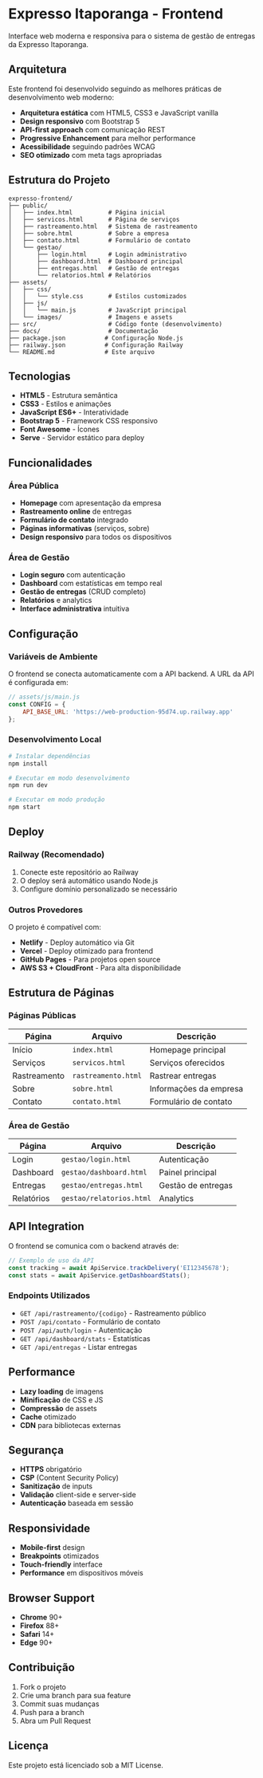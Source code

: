 # Expresso Itaporanga - Frontend

Interface web moderna e responsiva para o sistema de gestão de entregas da Expresso Itaporanga.

## Arquitetura

Este frontend foi desenvolvido seguindo as melhores práticas de desenvolvimento web moderno:

- **Arquitetura estática** com HTML5, CSS3 e JavaScript vanilla
- **Design responsivo** com Bootstrap 5
- **API-first approach** com comunicação REST
- **Progressive Enhancement** para melhor performance
- **Acessibilidade** seguindo padrões WCAG
- **SEO otimizado** com meta tags apropriadas

## Estrutura do Projeto

```
expresso-frontend/
├── public/
│   ├── index.html          # Página inicial
│   ├── servicos.html       # Página de serviços
│   ├── rastreamento.html   # Sistema de rastreamento
│   ├── sobre.html          # Sobre a empresa
│   ├── contato.html        # Formulário de contato
│   └── gestao/
│       ├── login.html      # Login administrativo
│       ├── dashboard.html  # Dashboard principal
│       ├── entregas.html   # Gestão de entregas
│       └── relatorios.html # Relatórios
├── assets/
│   ├── css/
│   │   └── style.css       # Estilos customizados
│   ├── js/
│   │   └── main.js         # JavaScript principal
│   └── images/             # Imagens e assets
├── src/                    # Código fonte (desenvolvimento)
├── docs/                   # Documentação
├── package.json           # Configuração Node.js
├── railway.json           # Configuração Railway
└── README.md              # Este arquivo
```

## Tecnologias

- **HTML5** - Estrutura semântica
- **CSS3** - Estilos e animações
- **JavaScript ES6+** - Interatividade
- **Bootstrap 5** - Framework CSS responsivo
- **Font Awesome** - Ícones
- **Serve** - Servidor estático para deploy

## Funcionalidades

### Área Pública
- **Homepage** com apresentação da empresa
- **Rastreamento online** de entregas
- **Formulário de contato** integrado
- **Páginas informativas** (serviços, sobre)
- **Design responsivo** para todos os dispositivos

### Área de Gestão
- **Login seguro** com autenticação
- **Dashboard** com estatísticas em tempo real
- **Gestão de entregas** (CRUD completo)
- **Relatórios** e analytics
- **Interface administrativa** intuitiva

## Configuração

### Variáveis de Ambiente

O frontend se conecta automaticamente com a API backend. A URL da API é configurada em:

```javascript
// assets/js/main.js
const CONFIG = {
    API_BASE_URL: 'https://web-production-95d74.up.railway.app'
};
```

### Desenvolvimento Local

```bash
# Instalar dependências
npm install

# Executar em modo desenvolvimento
npm run dev

# Executar em modo produção
npm start
```

## Deploy

### Railway (Recomendado)

1. Conecte este repositório ao Railway
2. O deploy será automático usando Node.js
3. Configure domínio personalizado se necessário

### Outros Provedores

O projeto é compatível com:
- **Netlify** - Deploy automático via Git
- **Vercel** - Deploy otimizado para frontend
- **GitHub Pages** - Para projetos open source
- **AWS S3 + CloudFront** - Para alta disponibilidade

## Estrutura de Páginas

### Páginas Públicas

| Página | Arquivo | Descrição |
|--------|---------|-----------|
| Início | `index.html` | Homepage principal |
| Serviços | `servicos.html` | Serviços oferecidos |
| Rastreamento | `rastreamento.html` | Rastrear entregas |
| Sobre | `sobre.html` | Informações da empresa |
| Contato | `contato.html` | Formulário de contato |

### Área de Gestão

| Página | Arquivo | Descrição |
|--------|---------|-----------|
| Login | `gestao/login.html` | Autenticação |
| Dashboard | `gestao/dashboard.html` | Painel principal |
| Entregas | `gestao/entregas.html` | Gestão de entregas |
| Relatórios | `gestao/relatorios.html` | Analytics |

## API Integration

O frontend se comunica com o backend através de:

```javascript
// Exemplo de uso da API
const tracking = await ApiService.trackDelivery('EI12345678');
const stats = await ApiService.getDashboardStats();
```

### Endpoints Utilizados

- `GET /api/rastreamento/{codigo}` - Rastreamento público
- `POST /api/contato` - Formulário de contato
- `POST /api/auth/login` - Autenticação
- `GET /api/dashboard/stats` - Estatísticas
- `GET /api/entregas` - Listar entregas

## Performance

- **Lazy loading** de imagens
- **Minificação** de CSS e JS
- **Compressão** de assets
- **Cache** otimizado
- **CDN** para bibliotecas externas

## Segurança

- **HTTPS** obrigatório
- **CSP** (Content Security Policy)
- **Sanitização** de inputs
- **Validação** client-side e server-side
- **Autenticação** baseada em sessão

## Responsividade

- **Mobile-first** design
- **Breakpoints** otimizados
- **Touch-friendly** interface
- **Performance** em dispositivos móveis

## Browser Support

- **Chrome** 90+
- **Firefox** 88+
- **Safari** 14+
- **Edge** 90+

## Contribuição

1. Fork o projeto
2. Crie uma branch para sua feature
3. Commit suas mudanças
4. Push para a branch
5. Abra um Pull Request

## Licença

Este projeto está licenciado sob a MIT License.
